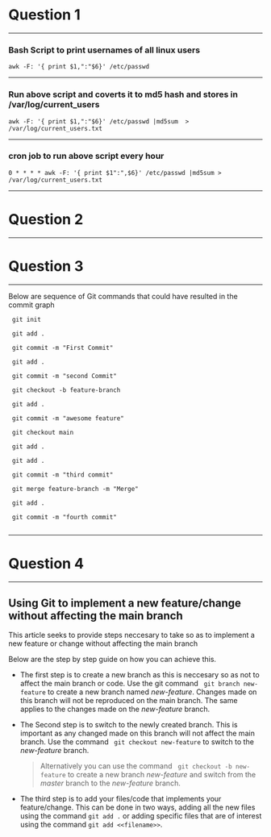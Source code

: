 # Question 1

---- 

### Bash Script to print usernames of all linux users



`awk -F: '{ print $1,":"$6}' /etc/passwd` 

----

### Run above script and coverts it to md5 hash and stores in /var/log/current_users



`awk -F: '{ print $1,":"$6}' /etc/passwd |md5sum  > /var/log/current_users.txt`

----

### cron job to run above script every hour



`0 * * * * awk -F: '{ print $1":",$6}' /etc/passwd |md5sum > /var/log/current_users.txt` 

----

# Question 2 

----

# Question 3

----

Below are sequence of Git commands that could have resulted in the commit graph

```
 git init

 git add . 

 git commit -m "First Commit" 
 
 git add .
 
 git commit -m "second Commit"
 
 git checkout -b feature-branch
 
 git add . 
 
 git commit -m "awesome feature"
 
 git checkout main 
 
 git add .

 git add .

 git commit -m "third commit"

 git merge feature-branch -m "Merge"

 git add . 

 git commit -m "fourth commit"
 
 ```
 
 ----
 
 # Question 4
 
 ----
 
 ## Using Git to implement a new feature/change without affecting the main branch
 
 This article seeks to provide steps neccesary to take so as to implement a new feature or change without affecting the main branch
 
 Below are the step by step guide on how you can achieve this. 
 
 - The first step is to create a new branch as this is neccesary so as not to affect the main branch or code. Use the git command ` git branch new-feature` to create a new branch named *new-feature*. 
   Changes made on this branch will not be reproduced on the main branch. The same applies to the changes made on the *new-feature* branch. 
 
 - The Second step is to switch to the newly created branch. This is important as any changed made on this branch will not affect the main branch. Use 
   the command ` git checkout new-feature` to switch to the *new-feature* branch. 
   >Alternatively you can use the command ` git checkout -b new-feature` to create a new branch *new-feature* and switch from the *master* branch to the *new-feature* branch. 
  
 - The third step is to add your files/code that implements your feature/change. This can be done in two ways, adding all the new files using the command ` git add . ` or adding specific files that are of interest using the command ` git add <<filename>> `. 
 
 


